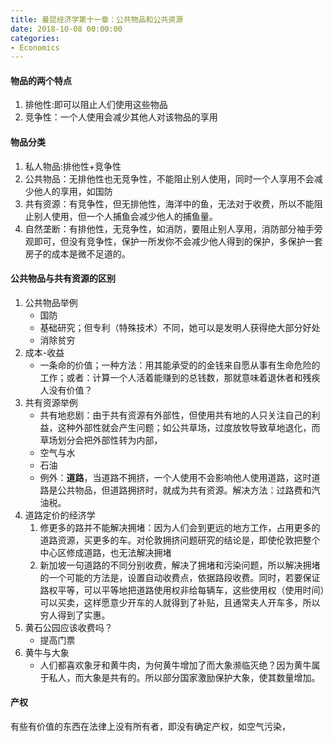 ```yaml
---
title: 曼昆经济学第十一章：公共物品和公共资源
date: 2018-10-08 00:00:00
categories:
- Economics
---
```

#### 物品的两个特点
1. 排他性:即可以阻止人们使用这些物品
2. 竞争性：一个人使用会减少其他人对该物品的享用

#### 物品分类
1. 私人物品:排他性+竞争性
2. 公共物品：无排他性也无竞争性，不能阻止别人使用，同时一个人享用不会减少他人的享用，如国防
3. 共有资源：有竞争性，但无排他性，海洋中的鱼，无法对于收费，所以不能阻止别人使用，但一个人捕鱼会减少他人的捕鱼量。
4. 自然垄断：有排他性，无竞争性，如消防，要阻止别人享用，消防部分袖手旁观即可，但没有竞争性，保护一所发你不会减少他人得到的保护，多保护一套房子的成本是微不足道的。

#### 公共物品与共有资源的区别
1. 公共物品举例
    - 国防
    - 基础研究；但专利（特殊技术）不同，她可以是发明人获得绝大部分好处
    - 消除贫穷
2. 成本-收益
    - 一条命的价值；一种方法：用其能承受的的金钱来自愿从事有生命危险的工作；或者：计算一个人活着能赚到的总钱数，那就意味着退休者和残疾人没有价值？
3. 共有资源举例
    - 共有地悲剧：由于共有资源有外部性，但使用共有地的人只关注自己的利益，这种外部性就会产生问题；如公共草场，过度放牧导致草地退化，而草场划分会把外部性转为内部，
    - 空气与水
    - 石油
    - 例外：**道路**，当道路不拥挤，一个人使用不会影响他人使用道路，这时道路是公共物品，但道路拥挤时，就成为共有资源。解决方法：过路费和汽油税。
4. 道路定价的经济学
    1. 修更多的路并不能解决拥堵：因为人们会到更远的地方工作，占用更多的道路资源，买更多的车。对伦敦拥挤问题研究的结论是，即使伦敦把整个中心区修成道路，也无法解决拥堵
    2. 新加坡一句道路的不同分别收费，解决了拥堵和污染问题，所以解决拥堵的一个可能的方法是，设置自动收费点，依据路段收费。同时，若要保证路权平等，可以平等地把道路使用权非给每辆车，这些使用权（使用时间）可以买卖，这样愿意少开车的人就得到了补贴，且通常夫人开车多，所以穷人得到了实惠。
5. 黄石公园应该收费吗？
    - 提高门票
6. 黄牛与大象
    - 人们都喜欢象牙和黄牛肉，为何黄牛增加了而大象濒临灭绝？因为黄牛属于私人，而大象是共有的。所以部分国家激励保护大象，使其数量增加。
#### 产权
有些有价值的东西在法律上没有所有者，即没有确定产权，如空气污染，

